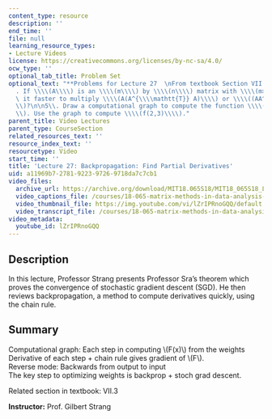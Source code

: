 ```yaml
---
content_type: resource
description: ''
end_time: ''
file: null
learning_resource_types:
- Lecture Videos
license: https://creativecommons.org/licenses/by-nc-sa/4.0/
ocw_type: ''
optional_tab_title: Problem Set
optional_text: "**Problems for Lecture 27  \nFrom textbook Section VII.2**\n\n2\\\
  . If \\\\(A\\\\) is an \\\\(m\\\\) by \\\\(n\\\\) matrix with \\\\(m>n\\\\), is\
  \ it faster to multiply \\\\(A(A^{\\\\mathtt{T}} A)\\\\) or \\\\((AA^{\\\\mathtt{T}})A\\\
  \\)?\n\n5\\. Draw a computational graph to compute the function \\\\(f(x,y)=x^3(x-y)\\\
  \\). Use the graph to compute \\\\(f(2,3)\\\\)."
parent_title: Video Lectures
parent_type: CourseSection
related_resources_text: ''
resource_index_text: ''
resourcetype: Video
start_time: ''
title: 'Lecture 27: Backpropagation: Find Partial Derivatives'
uid: a11969b7-2781-9223-9726-9718da7c7cb1
video_files:
  archive_url: https://archive.org/download/MIT18.065S18/MIT18_065S18_Lecture27_300k.mp4
  video_captions_file: /courses/18-065-matrix-methods-in-data-analysis-signal-processing-and-machine-learning-spring-2018/7656fc94359b5298b8496f66bd7ad833_lZrIPRnoGQQ.vtt
  video_thumbnail_file: https://img.youtube.com/vi/lZrIPRnoGQQ/default.jpg
  video_transcript_file: /courses/18-065-matrix-methods-in-data-analysis-signal-processing-and-machine-learning-spring-2018/f746508a6b1dd40c702cc4424382c7ba_lZrIPRnoGQQ.pdf
video_metadata:
  youtube_id: lZrIPRnoGQQ
---
```


Description
-----------

In this lecture, Professor Strang presents Professor Sra’s theorem which proves the convergence of stochastic gradient descent (SGD). He then reviews backpropagation, a method to compute derivatives quickly, using the chain rule.

Summary
-------

Computational graph: Each step in computing \\(F(x)\\) from the weights  
Derivative of each step + chain rule gives gradient of \\(F\\).  
Reverse mode: Backwards from output to input  
The key step to optimizing weights is backprop + stoch grad descent.

Related section in textbook: VII.3

**Instructor:** Prof. Gilbert Strang

